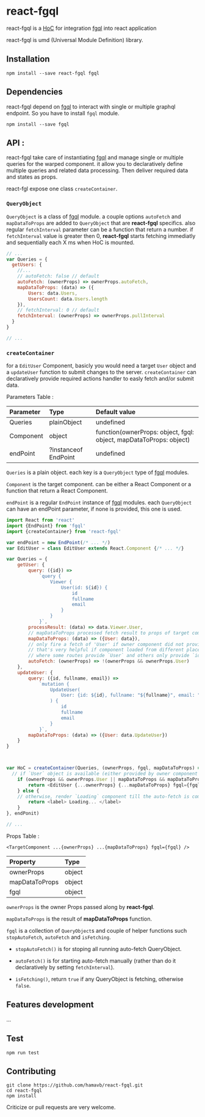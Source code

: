 # react-fgql

react-fgql is a [HoC](https://medium.com/@franleplant/react-higher-order-components-in-depth-cf9032ee6c3e#.9tw4hybaz) for integration [fgql](https://github.com/hamavb/fgql) into react application

react-fgql is umd (Universal Module Definition) library.

## Installation

`npm install --save react-fgql fgql`

## Dependencies

react-fgql depend on [fgql](https://github.com/hamavb/fgql) to interact with single or multiple graphql endpoint.
So you have to install `fgql` module.

`npm install --save fgql`

## API :

react-fgql take care of instantiating [fgql](https://github.com/hamavb/fgql) and manage single or multiple queries for the warped component.
it allow you to declaratively define multiple queries and related data processing. Then deliver required data and states as props.


react-fgl expose one class `createContainer`.

### `QueryObject`

`QueryObject` is a class of [fgql](https://github.com/hamavb/fgql) module.
a couple options `autoFetch` and `mapDataToProps` are added to `QueryObject` that are **react-fgql** specifics.
also regular `fetchInterval` parameter can be a function that return a number.
if `fetchInterval` value is greater then 0, **react-fgql** starts fetching immediatly and sequentially each X ms when HoC is mounted. 


```js
// ...
var Queries = {
  getUsers: {
    //...
    // autoFetch: false // default
    autoFetch: (ownerProps) => ownerProps.autoFetch,
    mapDataToProps: (data) => ({
        Users: data.Users,
        UsersCount: data.Users.length
    }),
    // fetchInterval: 0 // default
    fetchInterval: (ownerProps) => ownerProps.pullInterval
  }
}

// ...
```

### `createContainer`

for a `EditUser` Component, basicly you would need a target `User` object and a `updateUser` function to submit changes to the server.
`createContainer` can declaratively provide required actions handler to easly fetch and/or submit data.


Parameters Table :

| Parameter     	| Type 									                                                      | Default value         |
| :-------------- | :-------------------------------------------------------------------------- | :-------------------  |
| Queries		      | plainObject					                                                        |  undefined            |
| Component				| object | function(ownerProps: object, fgql: object, mapDataToProps: object) |  undefined					  |
| endPoint		    | ?instanceof EndPoint	                                                      |  undefined            |


`Queries` is a plain object. each key is a `QueryObject` type of [fgql](https://github.com/hamavb/fgql) modules.

`Component` is the target component. can be either a React Component or a function that return a React Component.

`endPoint` is a regular `EndPoint` instance of [fgql](https://github.com/hamavb/fgql) modules. 
each `QueryObject` can have an endPoint parameter, if none is provided, this one is used.


```js
import React from 'react'
import {EndPoint} from 'fgql'
import {createContainer} from 'react-fgql'

var endPoint = new EndPoint(/* ... */)
var EditUser = class EditUser extends React.Component {/* ... */}

var Queries = {
	getUser: {
		query: ({id}) =>
			`query {
				Viewer {
					User(id: ${id}) {
						id
						fullname 
						email
					}
				}
			}`,
		processResult: (data) => data.Viewer.User,
		// mapDataToProps processed fetch result to props of target component
		mapDataToProps: (data) => ({User: data}),
		// only fire a fetch of 'User' if owner component did not provide it as Props.
		// that's very helpful if component loaded from different places (routes)
		// where some routes provide `User` and others only provide `id`.
		autoFetch: (ownerProps) => !(ownerProps && ownerProps.User)
	},
	updateUser: {
		query: ({id, fullname, email}) =>
			`mutation {
				UpdateUser(
					User: {id: ${id}, fullname: "${fullname}", email: "${email}"}
				) {
					id
					fullname
					email
				}
			}`,
		mapDataToProps: (data) => ({User: data.UpdateUser})
	}
}



var HoC = createContainer(Queries, (ownerProps, fgql, mapDataToProps) => {
  // if `User` object is available (either provided by owner component or auto-fetched) render `EditUser`.
	if (ownerProps && ownerProps.User || mapDataToProps && mapDataToProps.User) {
		return <EditUser {...ownerProps} {...mapDataToProps} fgql={fgql} />
	} else {
    // otherwise, render `Loading` component till the auto-fetch is completed.
		return <label> Loading... </label>
	}
}, endPonit)

// ...
```

Props Table :

`<TargetComponent ...{ownerProps} ...{mapDataToProps} fgql={fgql} />`


| Property     		| Type                  |
| :----------- 		| :-------------------  |
| ownerProps			| object                |
| mapDataToProps	| object                |
| fgql			      | object                |

`ownerProps` is the owner Props passed along by **react-fgql**.

`mapDataToProps` is the result of **mapDataToProps** function.

`fgql` is a collection of `QueryObject`s and couple of helper functions such `stopAutoFetch`, `autoFetch` and `isFetching`.

  * `stopAutoFetch()` is for stoping all running auto-fetch QueryObject.

  * `autoFetch()` is for starting auto-fetch manually (rather than do it declaratively by setting `fetchInterval`).

  * `isFetching()`, return `true` if any QueryObject is fetching, otherwise `false`.

## Features development

...

## Test

`npm run test`

## Contributing

```
git clone https://github.com/hamavb/react-fgql.git
cd react-fgql
npm install
```

Criticize or pull requests are very welcome.
